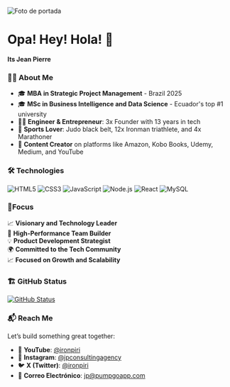 ![Foto de portada](https://i.postimg.cc/gJJ495Tx/Github-Banner-Jean-Pierre-Rodriguez.png) <!-- Asegúrate de poner el link a tu foto de portada aquí -->

# Opa! Hey! Hola! 👋  
**Its Jean Pierre**  

### 🧑‍💻 **About Me**

- 🎓 **MBA in Strategic Project Management** - Brazil 2025  
- 🎓 **MSc in Business Intelligence and Data Science** - Ecuador's top #1 university  
- 👨‍💻 **Engineer & Entrepreneur**: 3x Founder with 13 years in tech  
- 🏅 **Sports Lover**: Judo black belt, 12x Ironman triathlete, and 4x Marathoner  
- 🎥 **Content Creator** on platforms like Amazon, Kobo Books, Udemy, Medium, and YouTube  


### 🛠️ **Technologies**  
  ![HTML5](https://img.shields.io/badge/HTML5-E34F26?style=flat&logo=html5&logoColor=white) ![CSS3](https://img.shields.io/badge/CSS3-1572B6?style=flat&logo=css3&logoColor=white) ![JavaScript](https://img.shields.io/badge/JavaScript-F7DF1E?style=flat&logo=javascript&logoColor=black) ![Node.js](https://img.shields.io/badge/Node.js-339933?style=flat&logo=node.js&logoColor=white) ![React](https://img.shields.io/badge/React-61DAFB?style=flat&logo=react&logoColor=black) ![MySQL](https://img.shields.io/badge/MySQL-003B57?style=flat&logo=mysql&logoColor=white)
  
### 🚀**Focus**  
📈 **Visionary and Technology Leader**  
👥 **High-Performance Team Builder**  
💡 **Product Development Strategist**  
🌍 **Committed to the Tech Community**  
📈 **Focused on Growth and Scalability**

### 🏗️ **GitHub Status**  
[![GitHub Status](https://github-readme-stats.vercel.app/api?username=[TuUsuarioGitHub]&show_icons=true&count_private=true&hide=prs&theme=radical)](https://github.com/[TuUsuarioGitHub])

### 📬 **Reach Me**  
Let’s build something great together:

- 🎥 **YouTube**: [@ironpiri](https://www.youtube.com/@ironpiri)
- 📸 **Instagram**: [@jpconsultingagency](https://www.instagram.com/jpconsultingagency/)
- 🐦 **X (Twitter)**: [@ironpiri](https://x.com/ironpiri)
- 📧 **Correo Electrónico**: [jp@pumpgoapp.com](mailto:jp@pumpgoapp.com)


